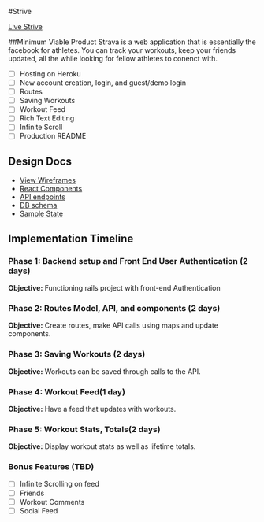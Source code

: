 #Strive

[Live Strive][strive]

[strive]: https://striver.herokuapp.com/#/

##Minimum Viable Product
Strava is a web application that is essentially the facebook for athletes. You can track your workouts, keep your friends updated, all the while looking for fellow athletes to conenct with.


- [ ] Hosting on Heroku
- [ ] New account creation, login, and guest/demo login
- [ ] Routes
- [ ] Saving Workouts
- [ ] Workout Feed
- [ ] Rich Text Editing
- [ ] Infinite Scroll
- [ ] Production README
<!-- [sample](docs/production_readme.md) -->



## Design Docs
* [View Wireframes][wireframes]
* [React Components][components]
* [API endpoints][api-endpoints]
* [DB schema][schema]
* [Sample State][sample-state]

[wireframes]: wireframes
[components]: component-hierarchy.md
[sample-state]: sample-state.md
[api-endpoints]: api-endpoints.md
[schema]: schema.md


## Implementation Timeline

### Phase 1: Backend setup and Front End User Authentication (2 days)

**Objective:** Functioning rails project with front-end Authentication

### Phase 2: Routes Model, API, and components (2 days)

**Objective:** Create routes, make API calls using maps and update components.

### Phase 3: Saving Workouts (2 days)

**Objective:** Workouts can be saved through calls to the API.

### Phase 4: Workout Feed(1 day)

**Objective:** Have a feed that updates with workouts.

### Phase 5: Workout Stats, Totals(2 days)

**Objective:** Display workout stats as well as lifetime totals.

### Bonus Features (TBD)
- [ ] Infinite Scrolling on feed
- [ ] Friends
- [ ] Workout Comments
- [ ] Social Feed
